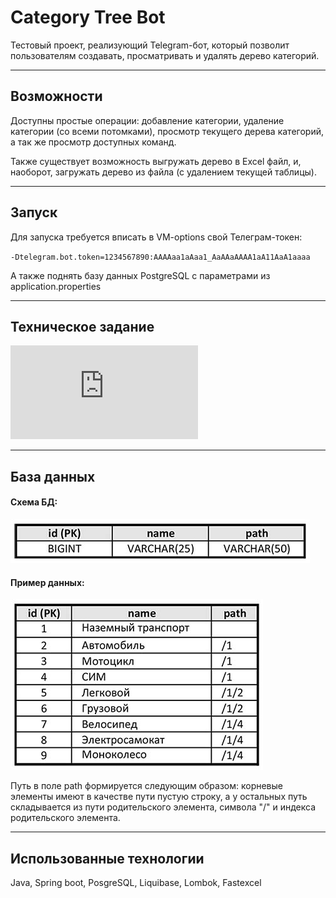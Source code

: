 # Category Tree Bot

Тестовый проект, реализующий Telegram-бот, который позволит пользователям создавать, 
просматривать и удалять дерево категорий.

---

## Возможности

Доступны простые операции: добавление категории, удаление категории (со всеми потомками),
просмотр текущего дерева категорий, а так же просмотр доступных команд.

Также существует возможность выгружать дерево в Excel файл, и, наоборот, загружать дерево из файла
(с удалением текущей таблицы).

---

## Запуск

Для запуска требуется вписать в VM-options свой Телеграм-токен:

`-Dtelegram.bot.token=1234567890:AAAAaa1aAaa1_AaAAaAAAA1aA11AaA1aaaa`

А также поднять базу данных PostgreSQL с параметрами из application.properties

---

## Техническое задание

![Техническое задание](https://github.com/danya1705/category-tree-bot/blob/master/tz.pdf)

---

## База данных

#### Схема БД:
![Схема базы данных](https://github.com/danya1705/category-tree-bot/blob/master/bd_scheme.jpg)

#### Пример данных:
![Пример данных](https://github.com/danya1705/category-tree-bot/blob/master/bd_example.jpg)

Путь в поле path формируется следующим образом: корневые элементы имеют в качестве 
пути пустую строку, а у остальных путь складывается из пути родительского элемента,
символа "/" и индекса родительского элемента.

---

## Использованные технологии

Java, Spring boot, PosgreSQL, Liquibase, Lombok, Fastexcel

